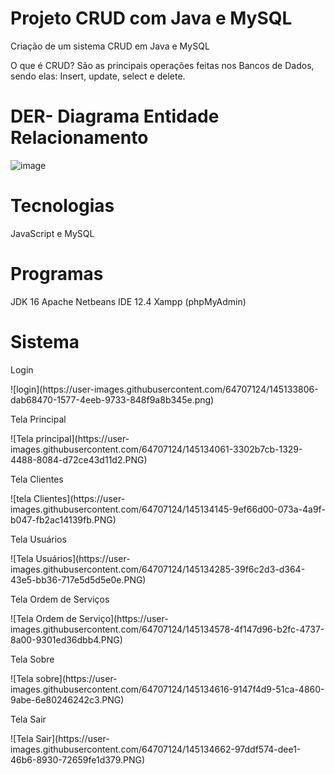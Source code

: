 # Projeto CRUD com Java e MySQL
Criação de um sistema CRUD em Java e MySQL

O que é CRUD?
São as principais operações feitas nos Bancos de Dados, sendo elas: Insert, update, select e delete.

<h1>DER- Diagrama Entidade Relacionamento</h1>


![image](https://user-images.githubusercontent.com/64651291/128754338-59cace55-fc53-4133-8857-e8f8424e26bc.png)


<h1>Tecnologias</h1>
<p>JavaScript e MySQL</p>

<h1>Programas</h1>
<p>JDK 16
Apache Netbeans IDE 12.4
Xampp (phpMyAdmin)</p>
  
  
<h1> Sistema </h1>
<p>Login</p>
![login](https://user-images.githubusercontent.com/64707124/145133806-dab68470-1577-4eeb-9733-848f9a8b345e.png)
<p>Tela Principal</p>
![Tela principal](https://user-images.githubusercontent.com/64707124/145134061-3302b7cb-1329-4488-8084-d72ce43d11d2.PNG)
<p>Tela Clientes</p>
![tela Clientes](https://user-images.githubusercontent.com/64707124/145134145-9ef66d00-073a-4a9f-b047-fb2ac14139fb.PNG)
<p> Tela Usuários</p>
![Tela Usuários](https://user-images.githubusercontent.com/64707124/145134285-39f6c2d3-d364-43e5-bb36-717e5d5d5e0e.PNG)
<p> Tela Ordem de Serviços</p>
![Tela Ordem de Serviço](https://user-images.githubusercontent.com/64707124/145134578-4f147d96-b2fc-4737-8a00-9301ed36dbb4.PNG)
<p> Tela Sobre </p>
![Tela sobre](https://user-images.githubusercontent.com/64707124/145134616-9147f4d9-51ca-4860-9abe-6e80246242c3.PNG)
<p>Tela Sair</p>
![Tela Sair](https://user-images.githubusercontent.com/64707124/145134662-97ddf574-dee1-46b6-8930-72659fe1d379.PNG)


